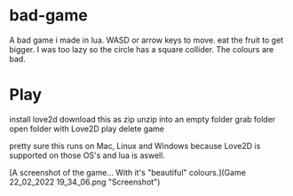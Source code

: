# bad-game
A bad game i made in lua. WASD or arrow keys to move. eat the fruit to get bigger. I was too lazy so the circle has a square collider. The colours are bad. 

# Play

install love2d
download this as zip
unzip into an empty folder
grab folder
open folder with Love2D 
play
delete game

pretty sure this runs on Mac, Linux and Windows because Love2D is supported on those OS's and lua is aswell. 

[A screenshot of the game... With it's "beautiful" colours.](Game 22_02_2022 19_34_06.png "Screenshot")
